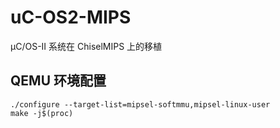# uC-OS2-MIPS
µC/OS-II 系统在 ChiselMIPS 上的移植

## QEMU 环境配置
```shell
./configure --target-list=mipsel-softmmu,mipsel-linux-user
make -j$(proc)
```
